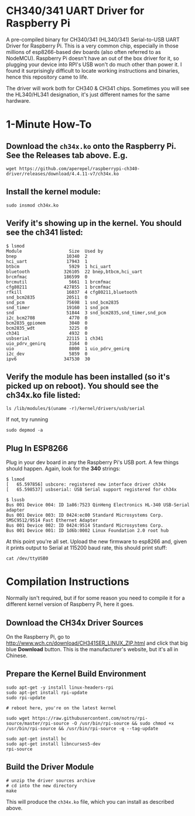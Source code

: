 # CH340/341 UART Driver for Raspberry Pi

A pre-compiled binary for CH340/341 (HL340/341) Serial-to-USB UART Driver for Raspberry Pi. This is a very common chip, especially in those millions of esp8266-based dev boards (also often referred to as NodeMCU). Raspberry Pi doesn't have an out of the box driver for it, so plugging your device into RPI's USB won't do much other than power it. I found it surprisingly difficult to locate working instructions and binaries, hence this repository came to life.

The driver will work both for CH340 & CH341 chips. Sometimes you will see the HL340/HL341 designation, it's just different names for the same hardware.

# 1-Minute How-To
## Download the `ch34x.ko` onto the Raspberry Pi. See the **Releases** tab above. E.g.
```
wget https://github.com/aperepel/raspberrypi-ch340-driver/releases/download/4.4.11-v7/ch34x.ko
```
## Install the kernel module:
```
sudo insmod ch34x.ko
```

## Verify it's showing up in the kernel. You should see the **ch341** listed:
```
$ lsmod
Module                  Size  Used by
bnep                   10340  2
hci_uart               17943  1
btbcm                   5929  1 hci_uart
bluetooth             326105  22 bnep,btbcm,hci_uart
brcmfmac              186599  0
brcmutil                5661  1 brcmfmac
cfg80211              427855  1 brcmfmac
rfkill                 16037  4 cfg80211,bluetooth
snd_bcm2835            20511  0
snd_pcm                75698  1 snd_bcm2835
snd_timer              19160  1 snd_pcm
snd                    51844  3 snd_bcm2835,snd_timer,snd_pcm
i2c_bcm2708             4770  0
bcm2835_gpiomem         3040  0
bcm2835_wdt             3225  0
ch341                   4932  0
usbserial              22115  1 ch341
uio_pdrv_genirq         3164  0
uio                     8000  1 uio_pdrv_genirq
i2c_dev                 5859  0
ipv6                  347530  30
```

## Verify the module has been installed (so it's picked up on reboot). You should see the **ch34x.ko** file listed:
```
ls /lib/modules/$(uname -r)/kernel/drivers/usb/serial
```
If not, try running
```
sudo depmod -a
```

## Plug In ESP8266
Plug in your dev board in any the Raspberry Pi's USB port. A few things should happen. Again, look for the **340** strings:
```
$ lsmod
[   65.597856] usbcore: registered new interface driver ch34x
[   65.598537] usbserial: USB Serial support registered for ch34x

$ lsusb
Bus 001 Device 004: ID 1a86:7523 QinHeng Electronics HL-340 USB-Serial adapter
Bus 001 Device 003: ID 0424:ec00 Standard Microsystems Corp. SMSC9512/9514 Fast Ethernet Adapter
Bus 001 Device 002: ID 0424:9514 Standard Microsystems Corp.
Bus 001 Device 001: ID 1d6b:0002 Linux Foundation 2.0 root hub
```

At this point you're all set. Upload the new firmware to esp8266 and, given it prints output to Serial at 115200 baud rate, this should print stuff:
```
cat /dev/ttyUSB0
```

# Compilation Instructions
Normally isn't required, but if for some reason you need to compile it for a different kernel version of Raspberry Pi, here it goes.

## Download the CH34x Driver Sources
On the Raspberry Pi, go to http://www.wch.cn/download/CH341SER_LINUX_ZIP.html and click that big blue **Download** button. This is the manufacturer's website, but it's all in Chinese.

## Prepare the Kernel Build Environment
```
sudo apt-get -y install linux-headers-rpi
sudo apt-get install rpi-update
sudo rpi-update

# reboot here, you're on the latest kernel

sudo wget https://raw.githubusercontent.com/notro/rpi-source/master/rpi-source -O /usr/bin/rpi-source && sudo chmod +x /usr/bin/rpi-source && /usr/bin/rpi-source -q --tag-update

sudo apt-get install bc
sudo apt-get install libncurses5-dev
rpi-source
```

## Build the Driver Module
```
# unzip the driver sources archive
# cd into the new directory
make
```
This will produce the `ch34x.ko` file, which you can install as described above.

